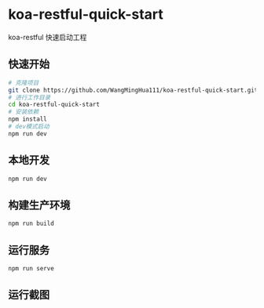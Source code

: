# koa-restful-quick-start

koa-restful 快速启动工程

## 快速开始

```sh
# 克隆项目
git clone https://github.com/WangMingHua111/koa-restful-quick-start.git
# 进行工作目录
cd koa-restful-quick-start
# 安装依赖
npm install
# dev模式启动
npm run dev
```

## 本地开发

```sh
npm run dev
```

## 构建生产环境

```sh
npm run build
```

## 运行服务

```sh
npm run serve
```

## 运行截图
